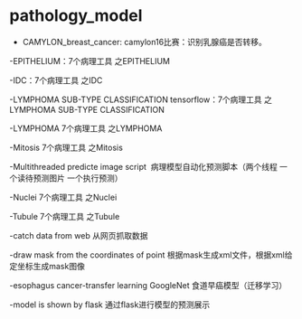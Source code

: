 # pathology_model
- CAMYLON_breast_cancer: camylon16比赛：识别乳腺癌是否转移。

-EPITHELIUM：7个病理工具 之EPITHELIUM

-IDC：7个病理工具 之IDC

-LYMPHOMA SUB-TYPE CLASSIFICATION tensorflow：7个病理工具 之LYMPHOMA SUB-TYPE CLASSIFICATION

-LYMPHOMA 7个病理工具 之LYMPHOMA

-Mitosis 7个病理工具 之Mitosis

-Multithreaded predicte image script  病理模型自动化预测脚本（两个线程 一个读待预测图片 一个执行预测）

-Nuclei 7个病理工具 之Nuclei

-Tubule 7个病理工具 之Tubule

-catch data from web 从网页抓取数据

-draw mask from the coordinates of point 根据mask生成xml文件，根据xml给定坐标生成mask图像

-esophagus cancer-transfer learning GoogleNet 食道早癌模型（迁移学习）

-model is shown by flask 通过flask进行模型的预测展示
